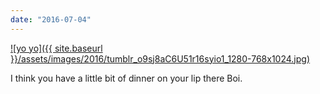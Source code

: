 ```yaml
---
date: "2016-07-04"
---
```


[![yo yo]({{ site.baseurl }}/assets/images/2016/tumblr_o9sj8aC6U51r16syio1_1280-768x1024.jpg)](https://mananamanana.com/ohpiglet/wp-content/uploads/2016/07/tumblr_o9sj8aC6U51r16syio1_1280.jpg)

I think you have a little bit of dinner on your lip there Boi.
